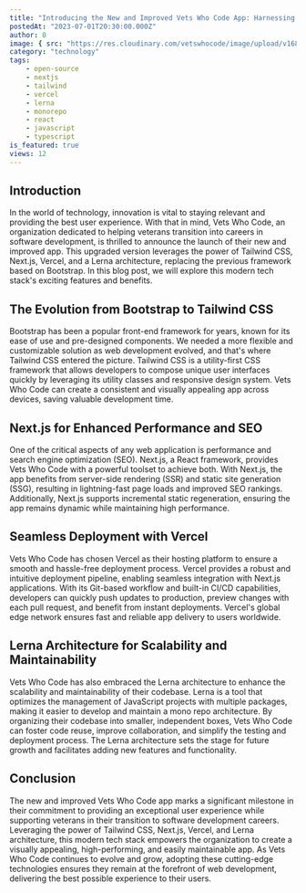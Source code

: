 ```yaml
---
title: "Introducing the New and Improved Vets Who Code App: Harnessing the Power of Tailwind, Next.js, Vercel, and Lerna Architecture"
postedAt: "2023-07-01T20:30:00.000Z"
author: 0
image: { src: "https://res.cloudinary.com/vetswhocode/image/upload/v1685583588/sparkling-vwc_vflsiy.gif" }
category: "technology"
tags:
    - open-source
    - nextjs
    - tailwind
    - vercel
    - lerna
    - monorepo
    - react
    - javascript
    - typescript
is_featured: true
views: 12
---
```

## Introduction
In the world of technology, innovation is vital to staying relevant and providing the best user experience. With that in mind, Vets Who Code, an organization dedicated to helping veterans transition into careers in software development, is thrilled to announce the launch of their new and improved app. This upgraded version leverages the power of Tailwind CSS, Next.js, Vercel, and a Lerna architecture, replacing the previous framework based on Bootstrap. In this blog post, we will explore this modern tech stack's exciting features and benefits.

## The Evolution from Bootstrap to Tailwind CSS
Bootstrap has been a popular front-end framework for years, known for its ease of use and pre-designed components. We needed a more flexible and customizable solution as web development evolved, and that's where Tailwind CSS entered the picture. Tailwind CSS is a utility-first CSS framework that allows developers to compose unique user interfaces quickly by leveraging its utility classes and responsive design system. Vets Who Code can create a consistent and visually appealing app across devices, saving valuable development time.

## Next.js for Enhanced Performance and SEO
One of the critical aspects of any web application is performance and search engine optimization (SEO). Next.js, a React framework, provides Vets Who Code with a powerful toolset to achieve both. With Next.js, the app benefits from server-side rendering (SSR) and static site generation (SSG), resulting in lightning-fast page loads and improved SEO rankings. Additionally, Next.js supports incremental static regeneration, ensuring the app remains dynamic while maintaining high performance.

## Seamless Deployment with Vercel
Vets Who Code has chosen Vercel as their hosting platform to ensure a smooth and hassle-free deployment process. Vercel provides a robust and intuitive deployment pipeline, enabling seamless integration with Next.js applications. With its Git-based workflow and built-in CI/CD capabilities, developers can quickly push updates to production, preview changes with each pull request, and benefit from instant deployments. Vercel's global edge network ensures fast and reliable app delivery to users worldwide.

## Lerna Architecture for Scalability and Maintainability
Vets Who Code has also embraced the Lerna architecture to enhance the scalability and maintainability of their codebase. Lerna is a tool that optimizes the management of JavaScript projects with multiple packages, making it easier to develop and maintain a mono repo architecture. By organizing their codebase into smaller, independent boxes, Vets Who Code can foster code reuse, improve collaboration, and simplify the testing and deployment process. The Lerna architecture sets the stage for future growth and facilitates adding new features and functionality.

## Conclusion
The new and improved Vets Who Code app marks a significant milestone in their commitment to providing an exceptional user experience while supporting veterans in their transition to software development careers. Leveraging the power of Tailwind CSS, Next.js, Vercel, and Lerna architecture, this modern tech stack empowers the organization to create a visually appealing, high-performing, and easily maintainable app. As Vets Who Code continues to evolve and grow, adopting these cutting-edge technologies ensures they remain at the forefront of web development, delivering the best possible experience to their users.
